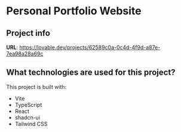 # Personal Portfolio Website

## Project info

**URL**: https://lovable.dev/projects/62589c0a-0c4d-4f9d-a87e-7ea98a28a69c

## What technologies are used for this project?

This project is built with:

- Vite
- TypeScript
- React
- shadcn-ui
- Tailwind CSS


